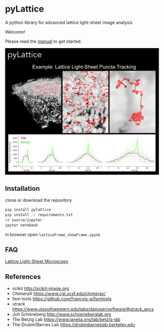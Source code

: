 # pyLattice
A python library for advanced lattice light-sheet image analysis

Welcome!

Please read the [manual](./PyLattice_Manual.pdf) to get started.

![Logo](./docs/pyLattice_logo.png)


## Installation

clone or download the repository
```bash
pip install pylattice
pip install -r requirements.txt
cd source/jupyter
jpyter notebook
```
in browser open `latticeFrame_showFrame.ipynb`

## FAQ

[Lattice Light-Sheet Microscopy](https://en.wikipedia.org/wiki/Lattice_light-sheet_microscopy)



## References

- scikit http://scikit-image.org
- ChimeraX https://www.cgl.ucsf.edu/chimerax/
- llsm tools https://github.com/francois-a/llsmtools
- utrack https://www.utsouthwestern.edu/labs/danuser/software/#utrack_ancs
- Joh Schöneberg http://www.schoeneberglab.org
- The Betzig Lab https://www.janelia.org/lab/betzig-lab
- The Drubin/Barnes Lab https://drubinbarneslab.berkeley.edu
